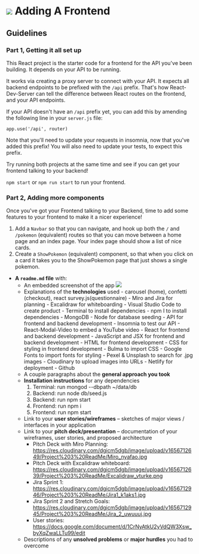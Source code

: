 # ![](https://ga-dash.s3.amazonaws.com/production/assets/logo-9f88ae6c9c3871690e33280fcf557f33.png) Adding A Frontend

## Guidelines

### Part 1, Getting it all set up

This React project is the starter code for a frontend for the API you've been building. It depends on your API to be running.

It works via creating a proxy server to connect with your API. It expects all backend endpoints to be prefixed with the `/api` prefix. That's how React-Dev-Server can tell the difference between React routes on the frontend, and your API endpoints.

If your API doesn't have an `/api` prefix yet, you can add this by amending the following line in your `server.js` file:

`app.use('/api', router)`

Note that you'll need to update your requests in insomnia, now that you've added this prefix! You will also need to update your tests, to expect this prefix.

Try running both projects at the same time and see if you can get your frontend talking to your backend!

`npm start` or `npm run start` to run your frontend.


### Part 2, Adding more components

Once you've got your Frontend talking to your Backend, time to add some features to your frontend to make it a nicer experience!

1. Add a `Navbar` so that you can navigate, and hook up both the `/` and `/pokemon` (equivalent) routes so that you can move between a home page and an index page. Your index page should show a list of nice cards.
2. Create a `ShowPokemon` (equivalent) component, so that when you click on a card it takes you to the ShowPokemon page that just shows a single pokemon. 


* **A `readme.md` file** with:
    * An embedded screenshot of the app
    ![](images/ReadMe.jpeg)
    * Explanations of the **technologies** used
          - carousel (home), confetti (checkout), react survey.js(questionnaire)
          - Miro and Jira for planning
          - Excalidraw for whiteboarding
          - Visual Studio Code to create product
          - Terminal to install dependencies
          - npm I to install dependencies
          - MongoDB
          - Node for database seeding
          - API for frontend and backend development
          - Insomnia to test our API
          - React-Modal-Video to embed a YouTube video
          - React for frontend and backend development
          - JavaScript and JSX for frontend and backend development
          - HTML for frontend development
          - CSS for styling in frontend development
          - Bulma to import CSS
          - Google Fonts to import fonts for styling
          - Pexel & Unsplash to search for .jpg images
          - Cloudinary to upload images into URLs
          - Netlify for deployment
          - Github
    * A couple paragraphs about the **general approach you took**
    * **Installation instructions** for any dependencies
      1. Terminal: run mongod --dbpath ~/data/db
      2. Backend: run node db/seed.js
      3. Backend: run npm start
      4. Frontend: run npm i
      5. Frontend: run npm start
    * Link to your **user stories/wireframes** – sketches of major views / interfaces in your application
    * Link to your **pitch deck/presentation** – documentation of your wireframes, user stories, and proposed architecture
      - Pitch Deck with Miro Planning:
      https://res.cloudinary.com/dgicm5dgb/image/upload/v1656712649/Project%203%20ReadMe/Miro_nyafao.jpg 
      - Pitch Deck with Excalidraw whiteboard:
      https://res.cloudinary.com/dgicm5dgb/image/upload/v1656712639/Project%203%20ReadMe/Excalidraw_vturke.png  
      - Jira Sprint 1:
      https://res.cloudinary.com/dgicm5dgb/image/upload/v1656712946/Project%203%20ReadMe/Jira1_k1aks1.jpg
      - Jira Sprint 2 and Stretch Goals:
      https://res.cloudinary.com/dgicm5dgb/image/upload/v1656712945/Project%203%20ReadMe/Jira_2_uwuuuj.jpg 
      - User stories:
      https://docs.google.com/document/d/1CrNyAtkU2yVdQW3Xsw_byXqZwaLLTu99/edit 
    * Descriptions of any
    **unsolved problems** or **major hurdles** you had to overcome

